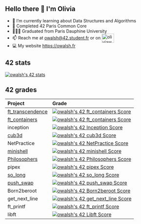 
## Hello there 👋 I'm Olivia 

* 🌱 I’m currently learning about Data Structures and Algorithms
* 🔭 Completed 42 Paris Common Core
* 👨🏽‍🎓 Graduated from Paris Dauphine University
* 📫 Reach me at owalsh@42.student.fr or on <a href="https://www.linkedin.com/in/oliviaclarisse-walsh/" target="blank"><img align="center" src="https://raw.githubusercontent.com/rahuldkjain/github-profile-readme-generator/master/src/images/icons/Social/linked-in-alt.svg" alt="oliviawalsh" height="30" width="40" /></a>
* 💻 My website https://owalsh.fr

## 42 stats

<a href="https://github.com/JaeSeoKim/badge42"><img src="https://badge42.vercel.app/api/v2/clgc085vg000608m9nrufthif/stats?cursusId=21&coalitionId=45" alt="owalsh's 42 stats" /></a>

## 42 grades

| Project    | Grade                |
| :--------  | :-----------------   |
| [ft_transcendence](https://github.com/bCigueS/ft_transcendence) | <a href="https://github.com/JaeSeoKim/badge42"><img src="https://badge42.vercel.app/api/v2/clgc085vg000608m9nrufthif/project/3135194" alt="owalsh's 42 ft_containers Score" /></a> |
| [ft_containers](https://github.com/olivwalsh/ft_containers) | <a href="https://github.com/JaeSeoKim/badge42"><img src="https://badge42.vercel.app/api/v2/clgc085vg000608m9nrufthif/project/2990654" alt="owalsh's 42 ft_containers Score" /></a> |
| inception | <a href="https://github.com/JaeSeoKim/badge42"><img src="https://badge42.vercel.app/api/v2/clgc085vg000608m9nrufthif/project/2930626" alt="owalsh's 42 Inception Score" /></a> |
| [cub3d](https://github.com/olivwalsh/cub3d) | <a href="https://github.com/JaeSeoKim/badge42"><img src="https://badge42.vercel.app/api/v2/clgc085vg000608m9nrufthif/project/2902679" alt="owalsh's 42 cub3d Score" /></a> |
| NetPractice | <a href="https://github.com/JaeSeoKim/badge42"><img src="https://badge42.vercel.app/api/v2/clgc085vg000608m9nrufthif/project/2841689" alt="owalsh's 42 NetPractice Score" /></a>|
| [minishell](https://github.com/olivwalsh/minishell) | <a href="https://github.com/JaeSeoKim/badge42"><img src="https://badge42.vercel.app/api/v2/clgc085vg000608m9nrufthif/project/2824539" alt="owalsh's 42 minishell Score" /></a> |
| [Philosophers](https://github.com/olivwalsh/Philosophers) | <a href="https://github.com/JaeSeoKim/badge42"><img src="https://badge42.vercel.app/api/v2/clgc085vg000608m9nrufthif/project/2730900" alt="owalsh's 42 Philosophers Score" /></a> |
| pipex | <a href="https://github.com/JaeSeoKim/badge42"><img src="https://badge42.vercel.app/api/v2/clgc085vg000608m9nrufthif/project/2673029" alt="owalsh's 42 pipex Score" /></a> |
| [so_long](https://github.com/olivwalsh/so_long) | <a href="https://github.com/JaeSeoKim/badge42"><img src="https://badge42.vercel.app/api/v2/clgc085vg000608m9nrufthif/project/2598756" alt="owalsh's 42 so_long Score" /></a> |
| [push_swap](https://github.com/olivwalsh/push_swap) | <a href="https://github.com/JaeSeoKim/badge42"><img src="https://badge42.vercel.app/api/v2/clgc085vg000608m9nrufthif/project/2602807" alt="owalsh's 42 push_swap Score" /></a> |
| Born2beroot | <a href="https://github.com/JaeSeoKim/badge42"><img src="https://badge42.vercel.app/api/v2/clgc085vg000608m9nrufthif/project/2594758" alt="owalsh's 42 Born2beroot Score" /></a> |
| get_next_line | <a href="https://github.com/JaeSeoKim/badge42"><img src="https://badge42.vercel.app/api/v2/clgc085vg000608m9nrufthif/project/2587767" alt="owalsh's 42 get_next_line Score" /></a> |
| ft_printf | <a href="https://github.com/JaeSeoKim/badge42"><img src="https://badge42.vercel.app/api/v2/clgc085vg000608m9nrufthif/project/2585972" alt="owalsh's 42 ft_printf Score" /></a> |
| libft | <a href="https://github.com/JaeSeoKim/badge42"><img src="https://badge42.vercel.app/api/v2/clgc085vg000608m9nrufthif/project/2579744" alt="owalsh's 42 Libft Score" /></a> |
